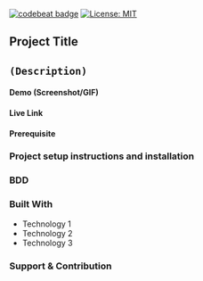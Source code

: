 
<!-- PROJECT SHIELDS -->
[![codebeat badge](https://codebeat.co/badges/6fa52642-7e3a-4135-b2f2-35a3d0c53b4b)](https://codebeat.co/projects/github-com-biorajang-pythonpasswordvault-master) [![License: MIT](https://img.shields.io/badge/License-MIT-yellow.svg)](LICENSE "click to check the license!")

## Project Title

`(Description)` 
----
#### Demo (Screenshot/GIF)

#### Live Link
#### Prerequisite
### Project setup instructions and installation
### BDD
### Built With
* Technology 1
* Technology 2
* Technology 3

<!-- You can also include the links(optional) like below
* [Bootstrap](https://getbootstrap.com)
* [JQuery](https://jquery.com)
* [Laravel](https://laravel.com) -->

### Support & Contribution

